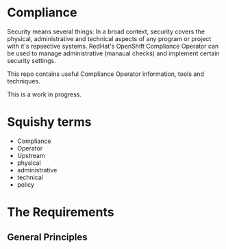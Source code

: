 # Compliance

Security means several things: In a broad context, security covers the physical, administrative and technical aspects of any program or project with it's repsective systems. RedHat's OpenShift Compliance Operator can be used to manage administrative (manaual checks) and implement certain security settings.

This repo contains useful Compliance Operator information, tools and techniques. 

This is a work in progress.

# Squishy terms
* Compliance
* Operator
* Upstream
* physical
* administrative
* technical
* policy

# The Requirements

## General Principles
